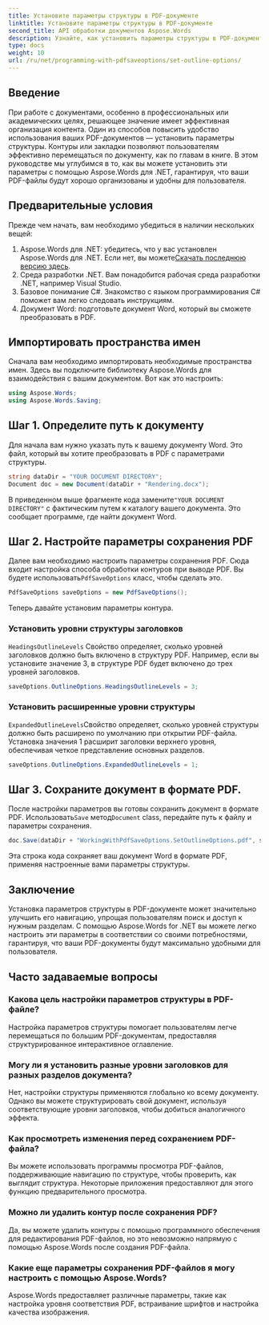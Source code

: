 ```yaml
---
title: Установите параметры структуры в PDF-документе
linktitle: Установите параметры структуры в PDF-документе
second_title: API обработки документов Aspose.Words
description: Узнайте, как установить параметры структуры в PDF-документе с помощью Aspose.Words для .NET. Улучшите навигацию по PDF-файлам, настроив уровни заголовков и расширенные контуры.
type: docs
weight: 10
url: /ru/net/programming-with-pdfsaveoptions/set-outline-options/
---
```

## Введение

При работе с документами, особенно в профессиональных или академических целях, решающее значение имеет эффективная организация контента. Один из способов повысить удобство использования ваших PDF-документов — установить параметры структуры. Контуры или закладки позволяют пользователям эффективно перемещаться по документу, как по главам в книге. В этом руководстве мы углубимся в то, как вы можете установить эти параметры с помощью Aspose.Words для .NET, гарантируя, что ваши PDF-файлы будут хорошо организованы и удобны для пользователя.

## Предварительные условия

Прежде чем начать, вам необходимо убедиться в наличии нескольких вещей:

1.  Aspose.Words для .NET: убедитесь, что у вас установлен Aspose.Words для .NET. Если нет, вы можете[Скачать последнюю версию здесь](https://releases.aspose.com/words/net/).
2. Среда разработки .NET. Вам понадобится рабочая среда разработки .NET, например Visual Studio.
3. Базовое понимание C#. Знакомство с языком программирования C# поможет вам легко следовать инструкциям.
4. Документ Word: подготовьте документ Word, который вы сможете преобразовать в PDF.

## Импортировать пространства имен

Сначала вам необходимо импортировать необходимые пространства имен. Здесь вы подключите библиотеку Aspose.Words для взаимодействия с вашим документом. Вот как это настроить:

```csharp
using Aspose.Words;
using Aspose.Words.Saving;
```

## Шаг 1. Определите путь к документу

Для начала вам нужно указать путь к вашему документу Word. Это файл, который вы хотите преобразовать в PDF с параметрами структуры. 

```csharp
string dataDir = "YOUR DOCUMENT DIRECTORY";
Document doc = new Document(dataDir + "Rendering.docx");
```

 В приведенном выше фрагменте кода замените`"YOUR DOCUMENT DIRECTORY"` с фактическим путем к каталогу вашего документа. Это сообщает программе, где найти документ Word.

## Шаг 2. Настройте параметры сохранения PDF

 Далее вам необходимо настроить параметры сохранения PDF. Сюда входит настройка способа обработки контуров при выводе PDF. Вы будете использовать`PdfSaveOptions` класс, чтобы сделать это.

```csharp
PdfSaveOptions saveOptions = new PdfSaveOptions();
```

Теперь давайте установим параметры контура. 

### Установить уровни структуры заголовков

`HeadingsOutlineLevels` Свойство определяет, сколько уровней заголовков должно быть включено в структуру PDF. Например, если вы установите значение 3, в структуре PDF будет включено до трех уровней заголовков.

```csharp
saveOptions.OutlineOptions.HeadingsOutlineLevels = 3;
```

### Установить расширенные уровни структуры

`ExpandedOutlineLevels`Свойство определяет, сколько уровней структуры должно быть расширено по умолчанию при открытии PDF-файла. Установка значения 1 расширит заголовки верхнего уровня, обеспечивая четкое представление основных разделов.

```csharp
saveOptions.OutlineOptions.ExpandedOutlineLevels = 1;
```

## Шаг 3. Сохраните документ в формате PDF.

 После настройки параметров вы готовы сохранить документ в формате PDF. Использовать`Save` метод`Document` class, передайте путь к файлу и параметры сохранения.

```csharp
doc.Save(dataDir + "WorkingWithPdfSaveOptions.SetOutlineOptions.pdf", saveOptions);
```

Эта строка кода сохраняет ваш документ Word в формате PDF, применяя настроенные вами параметры структуры. 

## Заключение

Установка параметров структуры в PDF-документе может значительно улучшить его навигацию, упрощая пользователям поиск и доступ к нужным разделам. С помощью Aspose.Words for .NET вы можете легко настроить эти параметры в соответствии со своими потребностями, гарантируя, что ваши PDF-документы будут максимально удобными для пользователя.

## Часто задаваемые вопросы

### Какова цель настройки параметров структуры в PDF-файле?

Настройка параметров структуры помогает пользователям легче перемещаться по большим PDF-документам, предоставляя структурированное интерактивное оглавление.

### Могу ли я установить разные уровни заголовков для разных разделов документа?

Нет, настройки структуры применяются глобально ко всему документу. Однако вы можете структурировать свой документ, используя соответствующие уровни заголовков, чтобы добиться аналогичного эффекта.

### Как просмотреть изменения перед сохранением PDF-файла?

Вы можете использовать программы просмотра PDF-файлов, поддерживающие навигацию по структуре, чтобы проверить, как выглядит структура. Некоторые приложения предоставляют для этого функцию предварительного просмотра.

### Можно ли удалить контур после сохранения PDF?

Да, вы можете удалить контуры с помощью программного обеспечения для редактирования PDF-файлов, но это невозможно напрямую с помощью Aspose.Words после создания PDF-файла.

### Какие еще параметры сохранения PDF-файлов я могу настроить с помощью Aspose.Words?

Aspose.Words предоставляет различные параметры, такие как настройка уровня соответствия PDF, встраивание шрифтов и настройка качества изображения.